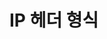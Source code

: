 # IP 헤더 형식

<figure><img src="../../../../.gitbook/assets/스크린샷 2024-01-04 22.12.47.png" alt=""><figcaption></figcaption></figure>

<figure><img src="../../../../.gitbook/assets/스크린샷 2024-01-04 22.18.17.png" alt=""><figcaption></figcaption></figure>
